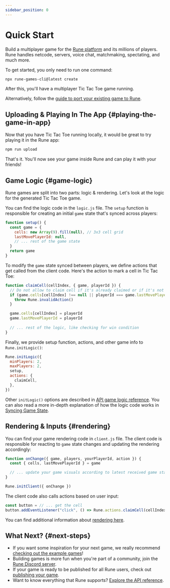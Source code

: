 ```yaml
---
sidebar_position: 0
---
```


# Quick Start

Build a multiplayer game for the [Rune platform](https://www.rune.ai) and its millions of players. Rune handles netcode, servers, voice chat, matchmaking, spectating, and much more.

To get started, you only need to run one command:

```sh
npx rune-games-cli@latest create
```
After this, you'll have a multiplayer Tic Tac Toe game running.

Alternatively, follow the [guide to port your existing game to Rune](./how-it-works/existing-game.md). 

## Uploading & Playing In The App {#playing-the-game-in-app}

Now that you have Tic Tac Toe running locally, it would be great to try playing it in the Rune app:

```sh
npm run upload
```
That's it. You'll now see your game inside Rune and can play it with your friends!

## Game Logic {#game-logic}

Rune games are split into two parts: logic & rendering. Let's look at the logic for the generated Tic Tac Toe game.

You can find the logic code in the `logic.js` file. The `setup` function is responsible for creating an initial `game` state that's synced across players:

```js
function setup() {
  const game = {
    cells: new Array(9).fill(null), // 3x3 cell grid
    lastMovePlayerId: null,
    // ... rest of the game state
  }
  return game
}
```

To modify the `game` state synced between players, we define actions that get called from the client code. Here's the action to mark a cell in Tic Tac Toe:

```js
function claimCell(cellIndex, { game, playerId }) {
  // Do not allow to claim cell if it's already claimed or if it's not player's turn
  if (game.cells[cellIndex] !== null || playerId === game.lastMovePlayerId) {
    throw Rune.invalidAction()
  }

  game.cells[cellIndex] = playerId
  game.lastMovePlayerId = playerId
  
  // ... rest of the logic, like checking for win condition
}
```

Finally, we provide setup function, actions, and other game info to `Rune.initLogic()`:

```js
Rune.initLogic({
  minPlayers: 2,
  maxPlayers: 2,
  setup,
  actions: {
    claimCell,
  },
})
```
Other `initLogic()` options are described in [API game logic reference](api-reference.md#game-logic). You can also read a more in-depth explanation of how the logic code works in [Syncing Game State](how-it-works/syncing-game-state.md).


## Rendering & Inputs {#rendering}

You can find your game rendering code in `client.js` file. The client code is responsible for reacting to `game` state changes and updating the rendering accordingly:

```js
function onChange({ game, players, yourPlayerId, action }) {
  const { cells, lastMovePlayerId } = game

  // ... update your game visuals according to latest received game state. Also play sound effects, update styles, etc.
}

Rune.initClient({ onChange })
```

The client code also calls actions based on user input:

```js
const button = // ... get the cell
button.addEventListener("click", () => Rune.actions.claimCell(cellIndex))
```

You can find additional information about [rendering here](how-it-works/syncing-game-state.md#rendering).

## What Next? {#next-steps}

- If you want some inspiration for your next game, we really recommend [checking out the example games](examples.mdx)!
- Building games is more fun when you're part of a community, join the [Rune Discord server](https://discord.gg/rune-devs).
- If your game is ready to be published for all Rune users, check out [publishing your game](publishing/publishing-your-game.md).
- Want to know everything that Rune supports? [Explore the API reference](api-reference.md).
